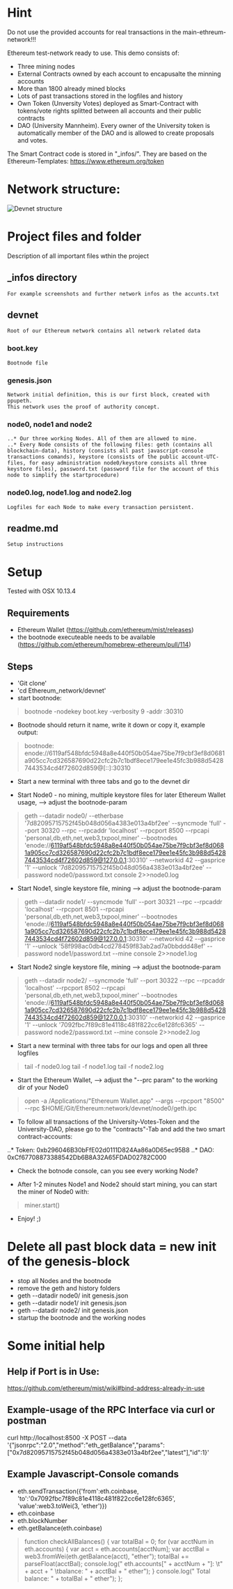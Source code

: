 # Hint
Do not use the provided accounts for real transactions in the main-ethreum-network!!!

Ethereum test-network ready to use. This demo consists of:

* Three mining nodes
* External Contracts owned by each account to encapusalte the minning accounts
* More than 1800 already mined blocks
* Lots of past transactions stored in the logfiles and history
* Own Token (Unversity Votes) deployed as Smart-Contract with tokens/vote rights splitted between all accounts and their public contracts
* DAO (University Mannheim). Every owner of the University token is automatically member of the DAO and is allowed to create proposals and votes.

The Smart Contract code is stored in "_infos/". They are based on the Ethereum-Templates: https://www.ethereum.org/token



# Network structure:


![Devnet structure](https://github.com/minority4u/Ethereum_network/blob/master/_infos/images/Structure.png "Devnet Structure") 

# Project files and folder
Description of all important files wthin the project

## _infos directory 
	For example screenshots and further network infos as the accunts.txt

## devnet
	Root of our Ethereum network contains all network related data

### boot.key
	Bootnode file

### genesis.json
	Network initial definition, this is our first block, created with ppupeth.
	This network uses the proof of authority concept.

### node0, node1 and node2
	..* Our three working Nodes. All of them are allowed to mine.
	..* Every Node consists of the following files: geth (contains all blockchain-data), history (consists all past javascript-console transactions comands), keystore (consists of the public account-UTC-files, for easy administration node0/keystore consists all three keystore files), password.txt (password file for the account of this node to simplify the startprocedure)

### node0.log, node1.log and node2.log
	Logfiles for each Node to make every transaction persistent.

## readme.md
	Setup instructions


# Setup 
Tested with OSX 10.13.4

## Requirements
* Ethereum Wallet (https://github.com/ethereum/mist/releases)
* the bootnode executeable needs to be available (https://github.com/ethereum/homebrew-ethereum/pull/114)

## Steps
* 'Git clone'
* 'cd Ethereum_network/devnet'
* start bootnode:

>bootnode -nodekey boot.key -verbosity 9 -addr :30310

* Bootnode should return it name, write it down or copy it, example output: 

>bootnode:
enode://6119af548bfdc5948a8e440f50b054ae75be7f9cbf3ef8d0681a905cc7cd326587690d22cfc2b7c1bdf8ece179ee1e45fc3b988d54287443534cd4f72602d859@[::]:30310

* Start a new terminal with three tabs and go to the devnet dir

* Start Node0 - no mining, multiple keystore files for later Ethereum Wallet usage, --> adjust the bootnode-param

> geth --datadir node0/ --etherbase '7d82095715752f45b048d056a4383e013a4bf2ee' --syncmode 'full' --port 30320 --rpc --rpcaddr 'localhost' --rpcport 8500 --rpcapi 'personal,db,eth,net,web3,txpool,miner' --bootnodes 'enode://6119af548bfdc5948a8e440f50b054ae75be7f9cbf3ef8d0681a905cc7cd326587690d22cfc2b7c1bdf8ece179ee1e45fc3b988d54287443534cd4f72602d859@127.0.0.1:30310' --networkid 42 --gasprice '1' --unlock '7d82095715752f45b048d056a4383e013a4bf2ee' --password node0/password.txt console 2>>node0.log

* Start Node1, single keystore file, mining --> adjust the bootnode-param

> geth --datadir node1/ --syncmode 'full' --port 30321 --rpc --rpcaddr 'localhost' --rpcport 8501 --rpcapi 'personal,db,eth,net,web3,txpool,miner' --bootnodes 'enode://6119af548bfdc5948a8e440f50b054ae75be7f9cbf3ef8d0681a905cc7cd326587690d22cfc2b7c1bdf8ece179ee1e45fc3b988d54287443534cd4f72602d859@127.0.0.1:30310' --networkid 42 --gasprice '1' --unlock '58f998ac0db4cd278459f83ab2ad7a0bbddd48ef' --password node1/password.txt --mine console 2>>node1.log

* Start Node2 single keystore file, mining --> adjust the bootnode-param

> geth --datadir node2/ --syncmode 'full' --port 30322 --rpc --rpcaddr 'localhost' --rpcport 8502 --rpcapi 'personal,db,eth,net,web3,txpool,miner' --bootnodes 'enode://6119af548bfdc5948a8e440f50b054ae75be7f9cbf3ef8d0681a905cc7cd326587690d22cfc2b7c1bdf8ece179ee1e45fc3b988d54287443534cd4f72602d859@127.0.0.1:30310' --networkid 42 --gasprice '1' --unlock '7092fbc7f89c81e4118c481f822cc6e128fc6365' --password node2/password.txt --mine console 2>>node2.log

* Start a new terminal with three tabs for our logs and open all three logfiles

> tail -f node0.log
> tail -f node1.log
> tail -f node2.log

* Start the Ethereum Wallet, --> adjust the "--prc param" to the working dir of your Node0

> open -a /Applications/"Ethereum Wallet.app" --args  --rpcport "8500" --rpc $HOME/Git/Ethereum:network/devnet/node0/geth.ipc

* To follow all transactions of the University-Votes-Token and the University-DAO, please go to the "contracts"-Tab and add the two smart contract-accounts:

..* Token: 0xb296046B30bFfE02d0111D824Aa86a0D65ec95B8
..* DAO: 0xCf67708873388542Db6B8A32A65FDAD02782C000

* Check the botnode console, can you see every working Node?

* After 1-2 minutes Node1 and Node2 should start mining, you can start the miner of Node0 with:

> miner.start()

* Enjoy! ;)


# Delete all past block data = new init of the genesis-block
* stop all Nodes and the bootnode
* remove the geth and history folders
* geth --datadir node0/ init genesis.json
* geth --datadir node1/ init genesis.json
* geth --datadir node2/ init genesis.json
* startup the bootnode and the working nodes


# Some initial help
## Help if Port is in Use:
https://github.com/ethereum/mist/wiki#bind-address-already-in-use

## Example-usage of the RPC Interface via curl or postman
curl http://localhost:8500 -X POST --data '{"jsonrpc":"2.0","method":"eth_getBalance","params":["0x7d82095715752f45b048d056a4383e013a4bf2ee","latest"],"id":1}'

## Example Javascript-Console comands
* eth.sendTransaction({'from':eth.coinbase, 'to':'0x7092fbc7f89c81e4118c481f822cc6e128fc6365', 'value':web3.toWei(3, 'ether')})
* eth.coinbase
* eth.blockNumber
* eth.getBalance(eth.coinbase)

>function checkAllBalances() {
     var totalBal = 0;
     for (var acctNum in eth.accounts) {
         var acct = eth.accounts[acctNum];
         var acctBal = web3.fromWei(eth.getBalance(acct), "ether");
         totalBal += parseFloat(acctBal);
         console.log("  eth.accounts[" + acctNum + "]: \t" + acct + " \tbalance: " + acctBal + " ether");
     }
     console.log("  Total balance: " + totalBal + " ether");
 };

